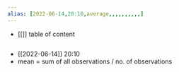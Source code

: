 ```yaml
---
alias: [2022-06-14,20:10,average,,,,,,,,,,]
---
```

- [[]]
table of content
```toc
```

- [[2022-06-14]] 20:10
- mean = sum of all observations / no. of observations